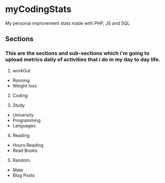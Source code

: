 # myCodingStats

My personal improvement stats made with PHP, JS and SQL

## Sections

### This are the sections and sub-sections which i'm going to upload metrics daily of activities that i do in my day to day life.

1. workOut

- Running
- Weight loss

2. Coding

3. Study

- University
- Programming
- Languages

4. Reading

- Hours Reading
- Read Books

5. Random

- Mate
- Blog Posts
